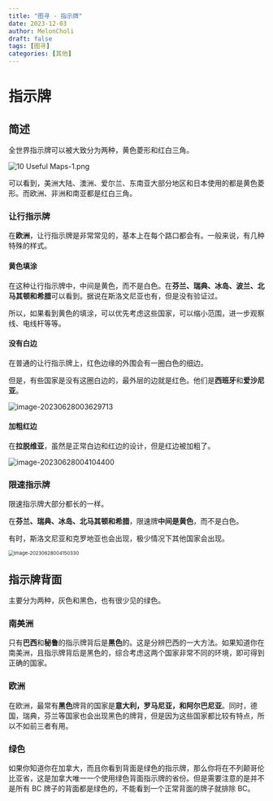 ```yaml
---
title: "图寻 - 指示牌"
date: 2023-12-03
author: MelonCholi
draft: false
tags: [图寻]
categories: [其他]
---
```


# 指示牌

## 简述

全世界指示牌可以被大致分为两种，黄色菱形和红白三角。

![10 Useful Maps-1.png](https://markdown-1303167219.cos.ap-shanghai.myqcloud.com/1682740439259-0a95fbfc-0d3f-4d5a-9562-d3b987d0da06.png)

可以看到，美洲大陆、澳洲、爱尔兰、东南亚大部分地区和日本使用的都是黄色菱形。而欧洲、非洲和南亚都是红白三角。

### 让行指示牌

在**欧洲**，让行指示牌是非常常见的，基本上在每个路口都会有。一般来说，有几种特殊的样式。

#### 黄色填涂 

在这种让行指示牌中，中间是黄色，而不是白色。在**芬兰、瑞典、冰岛、波兰、北马其顿和希腊**可以看到。据说在斯洛文尼亚也有，但是没有验证过。

所以，如果看到黄色的填涂，可以优先考虑这些国家，可以缩小范围，进一步观察线、电线杆等等。

#### 没有白边 

在普通的让行指示牌上，红色边缘的外围会有一圈白色的细边。

但是，有些国家是没有这圈白边的，最外层的边就是红色。他们是**西班牙**和**爱沙尼亚**。

![image-20230628003629713](https://markdown-1303167219.cos.ap-shanghai.myqcloud.com/image-20230628003629713.png)

#### 加粗红边

在**拉脱维亚**，虽然是正常白边和红边的设计，但是红边被加粗了。

![image-20230628004104400](https://markdown-1303167219.cos.ap-shanghai.myqcloud.com/image-20230628004104400.png)

### 限速指示牌

限速指示牌大部分都长的一样。

在**芬兰、瑞典、冰岛、北马其顿和希腊**，限速牌**中间是黄色**，而不是白色。

有时，斯洛文尼亚和克罗地亚也会出现，极少情况下其他国家会出现。

<img src="https://markdown-1303167219.cos.ap-shanghai.myqcloud.com/image-20230628004150330.png" alt="image-20230628004150330" style="zoom:67%;" />

## 指示牌背面

主要分为两种，灰色和黑色，也有很少见的绿色。

### 南美洲

只有**巴西**和**秘鲁**的指示牌背后是**黑色**的。这是分辨巴西的一大方法。如果知道你在南美洲，且指示牌背后是黑色的，综合考虑这两个国家非常不同的环境，即可得到正确的国家。

### 欧洲

在欧洲，最常有**黑色**牌背的国家是**意大利，罗马尼亚，和阿尔巴尼亚**。同时，德国，瑞典，芬兰等国家也会出现黑色的牌背，但是因为这些国家都比较有特点，所以不如前三者有用。

### 绿色

如果你知道你在加拿大，而且你看到背面是绿色的指示牌，那么你将在不列颠哥伦比亚省，这是加拿大唯一一个使用绿色背面指示牌的省份。但是需要注意的是并不是所有 BC 牌子的背面都是绿色的，不能看到一个正常背面的牌子就排除 BC。